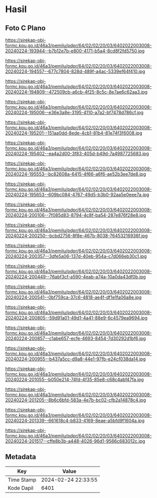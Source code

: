 # Hasil

## Foto C Plano

https://sirekap-obj-formc.kpu.go.id/46a3/pemilu/pdpr/64/02/02/20/03/6402022003008-20240224-193944--b7b12e7b-e800-4171-b5a4-8cd8f2fd5750.jpg

https://sirekap-obj-formc.kpu.go.id/46a3/pemilu/pdpr/64/02/02/20/03/6402022003008-20240224-194557--677c7804-828d-489f-a4ac-5339ef64f410.jpg

https://sirekap-obj-formc.kpu.go.id/46a3/pemilu/pdpr/64/02/02/20/03/6402022003008-20240224-194809--472509cb-a6cb-4f25-8c5c-8e7ae6c62aa3.jpg

https://sirekap-obj-formc.kpu.go.id/46a3/pemilu/pdpr/64/02/02/20/03/6402022003008-20240224-195006--e36e3a8e-3195-4110-a7a2-bf7478d786cf.jpg

https://sirekap-obj-formc.kpu.go.id/46a3/pemilu/pdpr/64/02/02/20/03/6402022003008-20240224-195201--151aa0dd-8ede-4cb1-81b4-81e74f3f6008.jpg

https://sirekap-obj-formc.kpu.go.id/46a3/pemilu/pdpr/64/02/02/20/03/6402022003008-20240224-195402--ea4a2d00-3f83-405d-b49d-7a4987725683.jpg

https://sirekap-obj-formc.kpu.go.id/46a3/pemilu/pdpr/64/02/02/20/03/6402022003008-20240224-195553--bc82608a-6415-4f66-a6f6-ae52b3ee7de8.jpg

https://sirekap-obj-formc.kpu.go.id/46a3/pemilu/pdpr/64/02/02/20/03/6402022003008-20240224-195653--609bc084-4767-49d5-b3b0-92aa5e0eee7a.jpg

https://sirekap-obj-formc.kpu.go.id/46a3/pemilu/pdpr/64/02/02/20/03/6402022003008-20240224-200106--7f085d83-8794-4c8f-ba54-287e876f28e8.jpg

https://sirekap-obj-formc.kpu.go.id/46a3/pemilu/pdpr/64/02/02/20/03/6402022003008-20240224-200250--bcbd2756-8f8e-467b-8038-76453216936f.jpg

https://sirekap-obj-formc.kpu.go.id/46a3/pemilu/pdpr/64/02/02/20/03/6402022003008-20240224-200357--3dfe5a06-137d-40eb-954a-c7d066eb30c1.jpg

https://sirekap-obj-formc.kpu.go.id/46a3/pemilu/pdpr/64/02/02/20/03/6402022003008-20240224-200449--76abf3cf-a590-4eab-a74a-10a0da43df0b.jpg

https://sirekap-obj-formc.kpu.go.id/46a3/pemilu/pdpr/64/02/02/20/03/6402022003008-20240224-200541--0bf759ca-37c6-4818-ae4f-df1e1fa06a8e.jpg

https://sirekap-obj-formc.kpu.go.id/46a3/pemilu/pdpr/64/02/02/20/03/6402022003008-20240224-200805--59d91a01-49d1-4a41-88e9-6c4579ea9694.jpg

https://sirekap-obj-formc.kpu.go.id/46a3/pemilu/pdpr/64/02/02/20/03/6402022003008-20240224-200857--c1abe657-ecfe-4693-8454-7d30292d1bf6.jpg

https://sirekap-obj-formc.kpu.go.id/46a3/pemilu/pdpr/64/02/02/20/03/6402022003008-20240224-200955--b437a5cc-d9a8-44e1-97fb-e24cf038da14.jpg

https://sirekap-obj-formc.kpu.go.id/46a3/pemilu/pdpr/64/02/02/20/03/6402022003008-20240224-201055--b050e214-74fd-4f35-85e8-c68c4abf47fa.jpg

https://sirekap-obj-formc.kpu.go.id/46a3/pemilu/pdpr/64/02/02/20/03/6402022003008-20240224-201205--8b6c6bfd-583a-4e7b-bc02-cfb2a14878c4.jpg

https://sirekap-obj-formc.kpu.go.id/46a3/pemilu/pdpr/64/02/02/20/03/6402022003008-20240224-201339--661618c4-b833-4169-8eae-a5bfd9f1604a.jpg

https://sirekap-obj-formc.kpu.go.id/46a3/pemilu/pdpr/64/02/02/20/03/6402022003008-20240224-201517--cffe8b3b-a448-4026-96d1-9566c683012c.jpg


## Metadata

| Key        | Value               |
| ---------- | ------------------- |
| Time Stamp | 2024-02-24 22:33:55 |
| Kode Dapil | 6401                |




